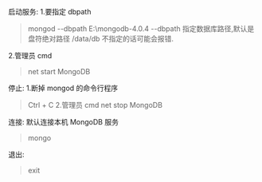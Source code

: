 启动服务:
1.要指定 dbpath
> mongod --dbpath E:\mongodb-4.0.4
--dbpath 指定数据库路径,默认是盘符绝对路径 /data/db
         不指定的话可能会报错.

2.管理员 cmd
> net start MongoDB


停止:
1.断掉 mongod 的命令行程序
> Ctrl + C
2.管理员 cmd
> net stop MongoDB

连接:
默认连接本机 MongoDB 服务
> mongo


退出:
> exit